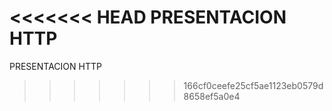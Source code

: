 <<<<<<< HEAD
PRESENTACION HTTP
=======
PRESENTACION HTTP
>>>>>>> 166cf0ceefe25cf5ae1123eb0579d8658ef5a0e4
